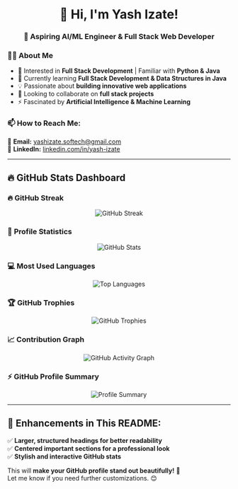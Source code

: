 <h1 align="center">👋 Hi, I'm Yash Izate!</h1>  
<h3 align="center">🚀 Aspiring AI/ML Engineer & Full Stack Web Developer</h3>  

### **🙋‍♂️ About Me**  
- 👀 Interested in **Full Stack Development** | Familiar with **Python & Java**  
- 🌱 Currently learning **Full Stack Development & Data Structures in Java**  
- 💡 Passionate about **building innovative web applications**  
- 🤝 Looking to collaborate on **full stack projects**  
- ⚡ Fascinated by **Artificial Intelligence & Machine Learning**  

### **📫 How to Reach Me:**  
📧 **Email:** [yashizate.softech@gmail.com](mailto:yashizate.softech@gmail.com)  
🔗 **LinkedIn:** [linkedin.com/in/yash-izate](https://www.linkedin.com/in/yash-izate)  

---

## 🔥 **GitHub Stats Dashboard**  

### 🔥 **GitHub Streak**
<p align="center">
  <img src="https://streak-stats.demolab.com/?user=yash-izate&theme=radical" alt="GitHub Streak" />
</p>  

### 🚀 **Profile Statistics**  
<p align="center">
  <img src="https://github-readme-stats.vercel.app/api?username=yash-izate&show_icons=true&theme=radical" alt="GitHub Stats" />
</p>  

### 💻 **Most Used Languages**  
<p align="center">
  <img src="https://github-readme-stats.vercel.app/api/top-langs/?username=yash-izate&layout=compact&theme=radical" alt="Top Languages" />
</p>  

### 🏆 **GitHub Trophies**  
<p align="center">
  <img src="https://github-profile-trophy.vercel.app/?username=yash-izate&theme=radical&no-frame=true&margin-w=15" alt="GitHub Trophies" />
</p>  

### 📈 **Contribution Graph**  
<p align="center">
  <img src="https://github-readme-activity-graph.cyclic.app/graph?username=yash-izate&theme=radical" alt="GitHub Activity Graph" />
</p>  

### ⚡ **GitHub Profile Summary**  
<p align="center">
  <img src="https://github-profile-summary-cards.vercel.app/api/cards/profile-details?username=yash-izate&theme=radical" alt="Profile Summary" />
</p>  

---

## 🎯 **Enhancements in This README:**  
✅ **Larger, structured headings for better readability**  
✅ **Centered important sections for a professional look**  
✅ **Stylish and interactive GitHub stats**  

This will **make your GitHub profile stand out beautifully!** 🚀  
Let me know if you need further customizations. 😊  

